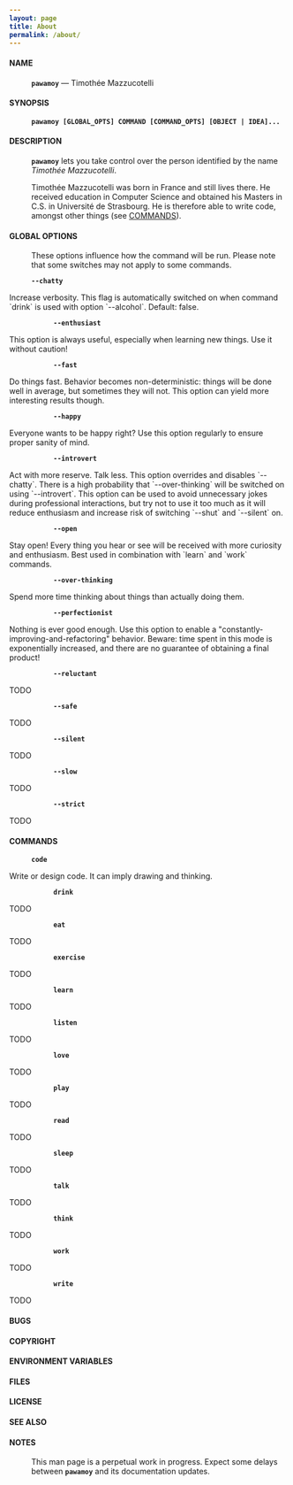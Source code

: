 ```yaml
---
layout: page
title: About
permalink: /about/
---
```


<style>
.post-header {
  display: none;
}

code {
  border: none;
  padding: 0;
  font-weight: bold;
}

p {
  margin-left: 40px;
}

p.i2 {
  display: none;
}

p.i2 + p {
  margin-left: 80px;
}

article a,
article a:hover,
article a:visited {
  color: #404040;
  text-decoration: underline;
}

ul {
  list-style-type: none;
}

</style>

#### **NAME**
`pawamoy` — Timothée Mazzucotelli

#### **SYNOPSIS**
`pawamoy [GLOBAL_OPTS] COMMAND [COMMAND_OPTS] [OBJECT | IDEA]...`

#### **DESCRIPTION**
`pawamoy` lets you take control over the person identified by the name
*Timothée Mazzucotelli*.

Timothée Mazzucotelli was born in France and still lives there.
He received education in Computer Science and obtained
his Masters in C.S. in Université de Strasbourg.
He is therefore able to write code, amongst other things (see [COMMANDS](#commands)).

#### **GLOBAL OPTIONS**
These options influence how the command will be run. Please note that some switches
may not apply to some commands.

`--chatty`

<p class="i2"></p>
Increase verbosity. This flag is automatically switched on when command `drink`
is used with option `--alcohol`. Default: false.

`--enthusiast`

<p class="i2"></p>
This option is always useful, especially when learning new things.
Use it without caution!

`--fast`

<p class="i2"></p>
Do things fast. Behavior becomes non-deterministic: things will be done well
in average, but sometimes they will not. This option can yield more interesting
results though.

`--happy`

<p class="i2"></p>
Everyone wants to be happy right? Use this option regularly to ensure proper
sanity of mind.

`--introvert`

<p class="i2"></p>
Act with more reserve. Talk less. This option overrides and disables `--chatty`.
There is a high probability that `--over-thinking` will be switched on using
`--introvert`. This option can be used to avoid unnecessary jokes during professional
interactions, but try not to use it too much as it will reduce enthusiasm
and increase risk of switching `--shut` and `--silent` on.

`--open`

<p class="i2"></p>
Stay open! Every thing you hear or see will be received with more curiosity and enthusiasm.
Best used in combination with `learn` and `work` commands.

`--over-thinking`

<p class="i2"></p>
Spend more time thinking about things than actually doing them.

`--perfectionist`

<p class="i2"></p>
Nothing is ever good enough. Use this option to enable a
"constantly-improving-and-refactoring" behavior. Beware: time spent in this mode
is exponentially increased, and there are no guarantee of obtaining a final product!

`--reluctant`

<p class="i2"></p>
TODO

`--safe`

<p class="i2"></p>
TODO

`--silent`

<p class="i2"></p>
TODO

`--slow`

<p class="i2"></p>
TODO

`--strict`

<p class="i2"></p>
TODO


#### **COMMANDS**
`code`

<p class="i2"></p>
Write or design code. It can imply drawing and thinking.

`drink`

<p class="i2"></p>
TODO

`eat`

<p class="i2"></p>
TODO

`exercise`

<p class="i2"></p>
TODO

`learn`

<p class="i2"></p>
TODO

`listen`

<p class="i2"></p>
TODO

`love`

<p class="i2"></p>
TODO

`play`

<p class="i2"></p>
TODO

`read`

<p class="i2"></p>
TODO

`sleep`

<p class="i2"></p>
TODO

`talk`

<p class="i2"></p>
TODO

`think`

<p class="i2"></p>
TODO

`work`

<p class="i2"></p>
TODO

`write`

<p class="i2"></p>
TODO

#### **BUGS**

#### **COPYRIGHT**

#### **ENVIRONMENT VARIABLES**

#### **FILES**

#### **LICENSE**

#### **SEE ALSO**

#### **NOTES**
This man page is a perpetual work in progress. Expect some delays between
`pawamoy` and its documentation updates.
